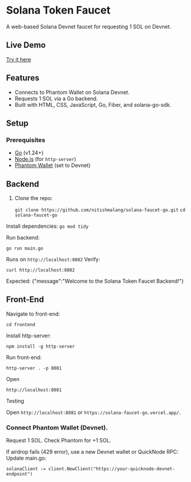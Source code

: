 # Solana Token Faucet 
A web-based Solana Devnet faucet for requesting 1 SOL on Devnet.

## Live Demo
[Try it here](https://solana-faucet-go.vercel.app/)

## Features
- Connects to Phantom Wallet on Solana Devnet.
- Requests 1 SOL via a Go backend.
- Built with HTML, CSS, JavaScript, Go, Fiber, and solana-go-sdk.

## Setup
### Prerequisites
- [Go](https://go.dev/dl/) (v1.24+)
- [Node.js](https://nodejs.org/) (for `http-server`)
- [Phantom Wallet](https://phantom.app/) (set to Devnet)

## Backend
1. Clone the repo:
 
   `git clone https://github.com/nitishmalang/solana-faucet-go.git`
   `cd solana-faucet-go`

Install dependencies:
   `go mod tidy`

Run backend:

   `go run main.go`

Runs on `http://localhost:8082`
  Verify:

`curl http://localhost:8082`

Expected: {"message":"Welcome to the Solana Token Faucet Backend!"}

## Front-End

Navigate to front-end:

`cd frontend`

Install http-server:

`npm install -g http-server`

Run front-end:

`http-server . -p 8081`

Open 

`http://localhost:8081`

Testing

Open `http://localhost:8081` or `https://solana-faucet-go.vercel.app/`.

### Connect Phantom Wallet (Devnet).

Request 1 SOL. Check Phantom for +1 SOL.

If airdrop fails (429 error), use a new Devnet wallet or QuickNode RPC:
Update main.go:

`solanaClient := client.NewClient("https://your-quicknode-devnet-endpoint")`

